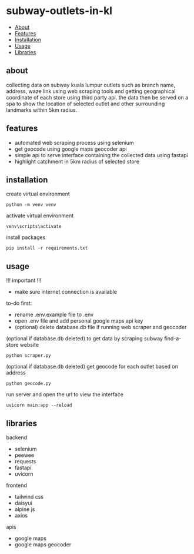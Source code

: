 # subway-outlets-in-kl

- [About](#about)
- [Features](#features)
- [Installation](#installation)
- [Usage](#usage)
- [Libraries](#libraries)

## about
collecting data on subway kuala lumpur outlets such as branch name, address, waze link using web scraping tools and getting geographical coordinate of each store using third party api. the data then be served on a spa to show the location of selected outlet and other surrounding landmarks within 5km radius.

## features
- automated web scraping process using selenium
- get geocode using google maps geocoder api
- simple api to serve interface containing the collected data using fastapi
- highlight catchment in 5km radius of selected store

## installation

create virtual environment
```terminal
python -m venv venv
```

activate virtual environment
```terminal
venv\scripts\activate
```

install packages
```terminal
pip install -r requirements.txt
```

## usage
!!! important !!!
- make sure internet connection is available

to-do first:
- rename .env.example file to .env
- open .env file and add personal google maps api key
- (optional) delete database.db file if running web scraper and geocoder

(optional if database.db deleted) to get data by scraping subway find-a-store website
```terminal
python scraper.py
```

(optional if database.db deleted) get geocode for each outlet based on address
```terminal
python geocode.py
```

run server and open the url to view the interface
```terminal
uvicorn main:app --reload
```

## libraries
backend
- selenium
- peewee
- requests
- fastapi
- uvicorn

frontend
- tailwind css
- daisyui
- alpine js
- axios

apis
- google maps
- google maps geocoder
